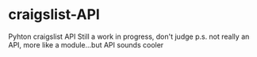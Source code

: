# craigslist-API
Pyhton craigslist API
Still a work in progress, don't judge
p.s. not really an API, more like a module...but API sounds cooler
